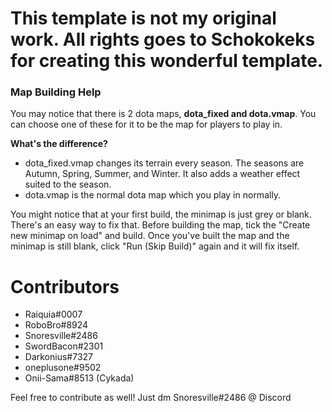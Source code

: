 # This template is not my original work. All rights goes to Schokokeks for creating this wonderful template.

### Map Building Help
You may notice that there is 2 dota maps, **dota_fixed and dota.vmap**. You can choose one of these for it to be the map for players to play in.

**What's the difference?**
- dota_fixed.vmap changes its terrain every season. The seasons are Autumn, Spring, Summer, and Winter. It also adds a weather effect suited to the season.
- dota.vmap is the normal dota map which you play in normally.

You might notice that at your first build, the minimap is just grey or blank. There's an easy way to fix that. Before building the map, tick the "Create new minimap on load" and build. Once you've built the map and the minimap is still blank, click "Run (Skip Build)" again and it will fix itself.


# Contributors
- Raiquia#0007
- RoboBro#8924
- Snoresville#2486
- SwordBacon#2301
- Darkonius#7327
- oneplusone#9502
- Onii-Sama#8513 (Cykada)

Feel free to contribute as well! Just dm Snoresville#2486 @ Discord
